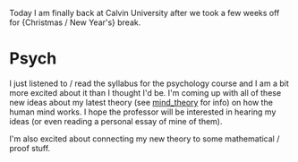 
Today I am finally back at Calvin University after we took a few weeks off for {Christmas / New Year's} break.

# Psych
I just listened to / read the syllabus for the psychology course and I am a bit more excited about it than I thought I'd be. I'm coming up with all of these new ideas about my latest theory (see [mind_theory](../mind_theory.md) for info) on how the human mind works. I hope the professor will be interested in hearing my ideas (or even reading a personal essay of mine of them).

I'm also excited about connecting my new theory to some mathematical / proof stuff.
